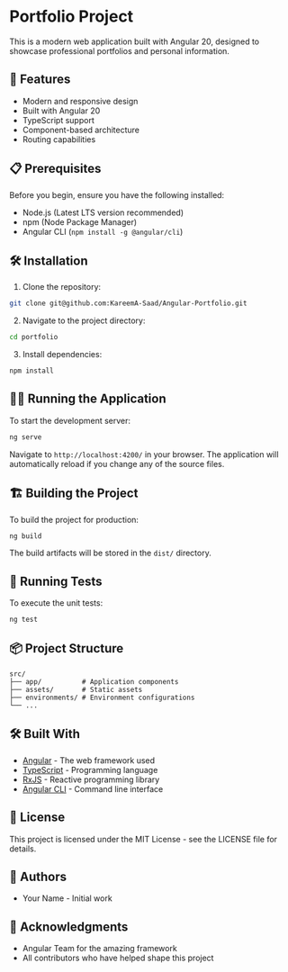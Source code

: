 # Portfolio Project

This is a modern web application built with Angular 20, designed to showcase professional portfolios and personal information.

## 🚀 Features

- Modern and responsive design
- Built with Angular 20
- TypeScript support
- Component-based architecture
- Routing capabilities

## 📋 Prerequisites

Before you begin, ensure you have the following installed:
- Node.js (Latest LTS version recommended)
- npm (Node Package Manager)
- Angular CLI (`npm install -g @angular/cli`)

## 🛠️ Installation

1. Clone the repository:
```bash
git clone git@github.com:KareemA-Saad/Angular-Portfolio.git
```

2. Navigate to the project directory:
```bash
cd portfolio
```

3. Install dependencies:
```bash
npm install
```

## 🏃‍♂️ Running the Application

To start the development server:

```bash
ng serve
```

Navigate to `http://localhost:4200/` in your browser. The application will automatically reload if you change any of the source files.

## 🏗️ Building the Project

To build the project for production:

```bash
ng build
```

The build artifacts will be stored in the `dist/` directory.

## 🧪 Running Tests

To execute the unit tests:

```bash
ng test
```

## 📦 Project Structure

```
src/
├── app/          # Application components
├── assets/       # Static assets
├── environments/ # Environment configurations
└── ...
```

## 🛠️ Built With

- [Angular](https://angular.io/) - The web framework used
- [TypeScript](https://www.typescriptlang.org/) - Programming language
- [RxJS](https://rxjs.dev/) - Reactive programming library
- [Angular CLI](https://cli.angular.io/) - Command line interface

## 📝 License

This project is licensed under the MIT License - see the LICENSE file for details.

## 👥 Authors

- Your Name - Initial work

## 🙏 Acknowledgments

- Angular Team for the amazing framework
- All contributors who have helped shape this project 